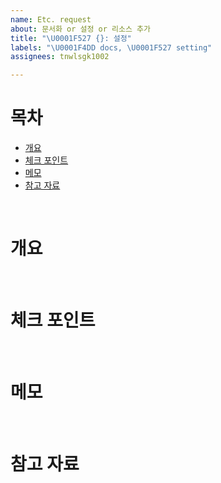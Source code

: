 ```yaml
---
name: Etc. request
about: 문서화 or 설정 or 리소스 추가
title: "\U0001F527 {}: 설정"
labels: "\U0001F4DD docs, \U0001F527 setting"
assignees: tnwlsgk1002

---
```


# 목차
- [개요](#개요)
- [체크 포인트](#체크-포인트)
- [메모](#메모)
- [참고 자료](#참고-자료)
  
<br/>

# 개요

<br/>

# 체크 포인트

<br/>

# 메모

<br/>

# 참고 자료
